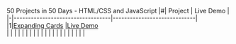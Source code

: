 50 Projects in 50 Days - HTML/CSS and JavaScript
|#| Project                          | Live Demo                   |
|-|----------------------------------|-----------------------------|
|1|[Expanding Cards](https://github.com/MohamedAmr23/50projects50days/tree/main/Expanding%20Cards)                          |[Live Demo](https://mohamedamr23.github.io/50projects50days/Expanding%20Cards/)   
|                                  |                             |
|                                  |                             |
|                                  |                             |
|                                  |                             |
|                                  |                             |
|                                  |                             |
|                                  |                             |


